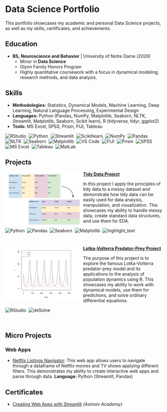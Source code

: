 # Data Science Portfolio
This portfolio showcases my academic and personal Data Science projects, as well as my skills, certificates, and achievements.

## Education
- **BS, Neuroscience and Behavior** | University of Notre Dame *(2026)*
  - Minor in **Data Science**
  - Glynn Family Honors Program
  - Highly quantitative coursework with a focus in dynamical modeling, research methods, and data analysis.

## Skills
- **Methodologies:** Statistics, Dynamical Models, Machine Learning, Deep Learning, Natural Language Processing, Experimental Design
- **Languages:** Python (Pandas, NumPy, Matplotlib, Seaborn, NLTK, Streamlit, Matplotlib, Seaborn, Scikit learn), R (tidyverse, tidyr, ggplot2)
- **Tools:** MS Excel, SPSS, Prism, FIJI, Tableau

![RStudio](https://img.shields.io/badge/RStudio-1f65cc?style=flat&logo=rstudioide&logoColor=%2375AADB)&nbsp;
![Python](https://img.shields.io/badge/-Python-ffe873?style=flat&logo=python)&nbsp;
![Streamlit](https://img.shields.io/badge/Streamlit-ececec?style=flat&logo=streamlit)&nbsp;
![Scikitlearn](https://img.shields.io/badge/scikit_learn-101e27?logo=scikitlearn)&nbsp;
![NumPy](https://img.shields.io/badge/numpy%20-%23013243.svg?&style=flat&logo=numpy&logoColor=white)&nbsp;
![Pandas](https://img.shields.io/badge/pandas%20-%23150458.svg?&style=flat&logo=pandas&logoColor=white)&nbsp;
![NLTK](https://img.shields.io/badge/NLTK-339933?logo=python&logoColor=white)&nbsp;
![Seaborn](https://img.shields.io/badge/Seaborn-79b6bc)&nbsp;
![Matplotlib](https://img.shields.io/badge/Matplotlib-1e3f5a)&nbsp;
![VS Code](https://img.shields.io/badge/VS_Code-179ff1)&nbsp;
![FIJI](https://img.shields.io/badge/FIJI_ImageJ-101e27?logo=imagej&logoColor=00D8E0)&nbsp;
![Prism](https://img.shields.io/badge/GraphPad%20Prism-0070C0)&nbsp;
![SPSS](https://img.shields.io/badge/SPSS-0530ad)&nbsp;
![MS Excel](https://img.shields.io/badge/MS_Excel-1D6F42)&nbsp;
![Tableau](https://img.shields.io/badge/Tableau-0070BA)&nbsp;
![MatLab](https://img.shields.io/badge/MatLab-ec5500)&nbsp;

## Projects
<img align="left" width="250" height="175" src="https://github.com/naraujodc/Araujo_Data_Science_Portfolio/blob/main/Images/tidy_data_cover.png"> **[Tidy Data Project](https://github.com/naraujodc/Araujo_Data_Science_Portfolio/tree/main/TidyData-Project)**

In this project I apply the principles of tidy data to a messy dataset and demonstrate how tidy data can be easily used for data analysis, manipulation, and visualization. This showcases my ability to handle messy data, create standard data structures, and use them for EDA.

![Python](https://img.shields.io/badge/-Python-ffe873?style=flat&logo=python)&nbsp;
![Pandas](https://img.shields.io/badge/pandas%20-%23150458.svg?&style=flat&logo=pandas&logoColor=white)&nbsp;
![Seaborn](https://img.shields.io/badge/Seaborn-79b6bc)&nbsp;
![Matplotlib](https://img.shields.io/badge/Matplotlib-1e3f5a)&nbsp;
![highlight_text](https://img.shields.io/badge/highlight_text-be5103)&nbsp;

#
<img align="left" width="250" height="175" src="https://github.com/naraujodc/Araujo_Data_Science_Portfolio/blob/main/Images/lotka-volterra_cover.png"> **[Lotka-Volterra Predator-Prey Project](https://github.com/naraujodc/Araujo_Data_Science_Portfolio/tree/main/Lotka_Volterra_Predator_Prey_Project)**

The purpose of this project is to explore the famous Lotka-Volterra predator-prey model and its applications to the analysis of population dynamics using R. This showcases my ability to work with dynamical models, use them for predictions, and solve ordinary differential equations.

![RStudio](https://img.shields.io/badge/RStudio-1f65cc?style=flat&logo=rstudioide&logoColor=%2375AADB)&nbsp;
![deSolve](https://img.shields.io/badge/deSolve-blue)&nbsp;

<br />

## Micro Projects
### Web Apps
- [Netflix Listings Navigator](https://github.com/naraujodc/Araujo_Data_Science_Portfolio/tree/main/basic_streamlit_app): This web app allows users to navigate through a dataframe of Netflix movies and TV shows applying different filters. This demonstrates my ability to create interactive web apps and parse through data. **Language:** Python (Streamlit, Pandas)&nbsp;

## Certificates
- [Creating Web Apps with Streamlit](https://github.com/naraujodc/ARAUJO_Data_Science_Portfolio/blob/54671b0a720352d2f984af10a010bcaa5b1767c2/Certificates/Creating%20Web%20Apps%20with%20Streamlit.pdf) *(Asimov Academy)*
